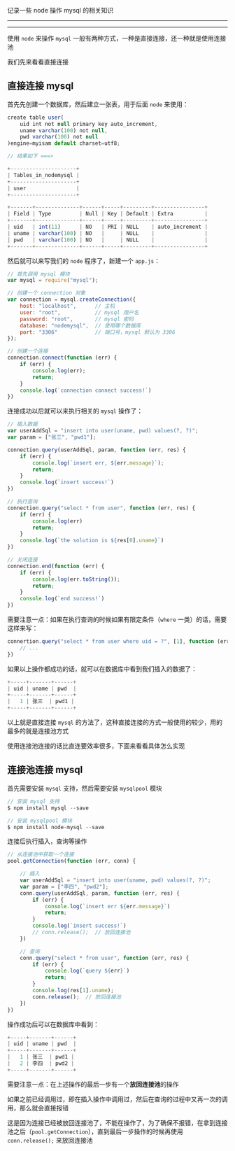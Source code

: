 记录一些 node 操作 mysql 的相关知识

----

----

使用 ```node``` 来操作 ```mysql``` 一般有两种方式，一种是直接连接，还一种就是使用连接池

我们先来看看直接连接

## 直接连接 mysql

首先先创建一个数据库，然后建立一张表，用于后面 ```node``` 来使用：

```js
create table user(
    uid int not null primary key auto_increment,
    uname varchar(100) not null,
    pwd varchar(100) not null
)engine=myisam default charset=utf8;

// 结果如下 ===>

+---------------------+
| Tables_in_nodemysql |
+---------------------+
| user                |
+---------------------+

+-------+--------------+------+-----+---------+----------------+
| Field | Type         | Null | Key | Default | Extra          |
+-------+--------------+------+-----+---------+----------------+
| uid   | int(11)      | NO   | PRI | NULL    | auto_increment |
| uname | varchar(100) | NO   |     | NULL    |                |
| pwd   | varchar(100) | NO   |     | NULL    |                |
+-------+--------------+------+-----+---------+----------------+
```

然后就可以来写我们的 ```node``` 程序了，新建一个 ```app.js```：

```js
// 首先调用 mysql 模块
var mysql = require("mysql");

// 创建一个 connection 对象
var connection = mysql.createConnection({
    host: "localhost",      // 主机
    user: "root",           // mysql 用户名
    password: "root",       // mysql 密码
    database: "nodemysql",  // 使用哪个数据库
    port: "3306"            // 端口号，mysql 默认为 3306
});

// 创建一个连接
connection.connect(function (err) {
    if (err) {
        console.log(err);
        return;
    }
    console.log(`connection connect success!`)
})
```

连接成功以后就可以来执行相关的 ```mysql``` 操作了：

```js
// 插入数据
var userAddSql = "insert into user(uname, pwd) values(?, ?)";
var param = ["张三", "pwd1"];

connection.query(userAddSql, param, function (err, res) {
    if (err) {
        console.log(`insert err, ${err.message}`);
        return;
    }
    console.log(`insert success!`)
})

// 执行查询
connection.query("select * from user", function (err, res) {
    if (err) {
        console.log(err)
        return;
    }
    console.log(`the solution is ${res[0].uname}`)
})

// 关闭连接
connection.end(function (err) {
    if (err) {
        console.log(err.toString());
        return;
    }
    console.log(`end success!`)
})
```

需要注意一点：如果在执行查询的时候如果有限定条件（```where``` 一类）的话，需要这样来写：

```js
connertion.query("select * from user where uid = ?", [1], function (err, res) {
    // ... 
})
```

如果以上操作都成功的话，就可以在数据库中看到我们插入的数据了：

```js
+-----+-------+------+
| uid | uname | pwd  |
+-----+-------+------+
|   1 | 张三  | pwd1 |
+-----+-------+------+
```

以上就是直接连接 ```mysql``` 的方法了，这种直接连接的方式一般使用的较少，用的最多的就是连接池方式

使用连接池连接的话比直连要效率很多，下面来看看具体怎么实现



## 连接池连接 mysql

首先需要安装 ```mysql``` 支持，然后需要安装 ```mysqlpool``` 模块

```js
// 安装 mysql 支持
$ npm install mysql --save

// 安装 mysqlpool 模块
$ npm install node-mysql --save
```

连接后执行插入，查询等操作

```js
// 从连接池中获取一个连接
pool.getConnection(function (err, conn) {

    // 插入
    var userAddSql = "insert into user(uname, pwd) values(?, ?)";
    var param = ["李四", "pwd2"];
    conn.query(userAddSql, param, function (err, res) {
        if (err) {
            console.log(`insert err ${err.message}`)
            return;
        }
        console.log(`insert success!`)
        // conn.release();  // 放回连接池
    })

    // 查询
    conn.query("select * from user", function (err, res) {
        if (err) {
            console.log(`query ${err}`)
            return;
        }
        console.log(res[1].uname);
        conn.release();  // 放回连接池
    })
})
```

操作成功后可以在数据库中看到：

```js
+-----+-------+------+
| uid | uname | pwd  |
+-----+-------+------+
|   1 | 张三  | pwd1 |
|   2 | 李四  | pwd2 |
+-----+-------+------+
```

需要注意一点：在上述操作的最后一步有一个**放回连接池**的操作

如果之前已经调用过，即在插入操作中调用过，然后在查询的过程中又再一次的调用，那么就会直接报错

这是因为连接已经被放回连接池了，不能在操作了，为了确保不报错，在拿到连接池之后（```pool.getConnection```），直到最后一步操作的时候再使用 ```conn.release();``` 来放回连接池